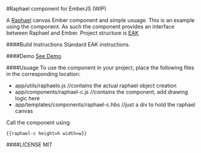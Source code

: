 #Raphael component for EmberJS (WIP)

A [Raphael](http://raphaeljs.com/) canvas Ember component and simple usuage.
This is an example using the component.
As such the component provides an interface between Raphael and Ember.
Project structure is [EAK](https://github.com/stefanpenner/ember-app-kit)

####Build Instructions
Standard EAK instructions.

####Demo
[See Demo](http://chanderg.github.io/raphael-ember-component)

####Usuage
To use the component in your project, place the following files in the corresponding location:

* app/utils/raphaelo.js  //contains the actual raphael object creation
* app/components/raphael-c.js //contains the component, add drawing logic here
* app/templates/components/raphael-c.hbs //just a div to hold the raphael canvas


Call the component using:
```
{{raphael-c height=h width=w}}
```
####LICENSE
MIT

